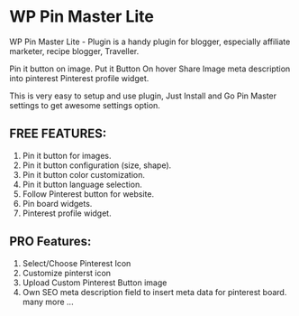 # WP Pin Master Lite

WP Pin Master Lite - Plugin is a handy plugin for blogger, especially affiliate marketer, recipe blogger, Traveller. 

Pin it button on image.
Put it Button On hover
Share Image meta description into pinterest
Pinterest profile widget.

This is very easy to setup and use plugin, Just Install and Go Pin Master settings to get awesome settings option. 

## FREE FEATURES:
1. Pin it button for images. 
2. Pin it button configuration (size, shape).
3. Pin it button color customization.
4. Pin it button language selection.
5. Follow Pinterest button for website.
6. Pin board widgets.
7. Pinterest profile widget.

## PRO Features: 
1. Select/Choose Pinterest Icon
2. Customize pinterst icon
3. Upload Custom Pinterest Button image
4. Own SEO meta description field to insert meta data for pinterest board.
many more ... 
